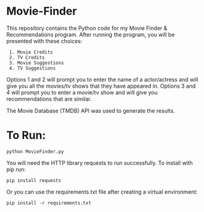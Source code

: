 # Movie-Finder

This repository contains the Python code for my Movie Finder & Recommendations program. After running the program, you will be presented with these choices:
```
 1. Movie Credits
 2. TV Credits
 3. Movie Suggestions
 4. TV Suggestions
 ```
 Options 1 and 2 will prompt you to enter the name of a actor/actress and will give you all the movies/tv shows that they have appeared in. Options 3 and 4 will prompt you to enter a movie/tv show and will give you recommendations that are similar.
 
 The Movie Database (TMDB) API was used to generate the results.

# To Run:
```
python MovieFinder.py
```
You will need the HTTP library requests to run successfully. To install with pip run:
```
pip install requests
```
Or you can use the requirements.txt file after creating a virtual environment:
```
pip install -r requirements.txt
```

